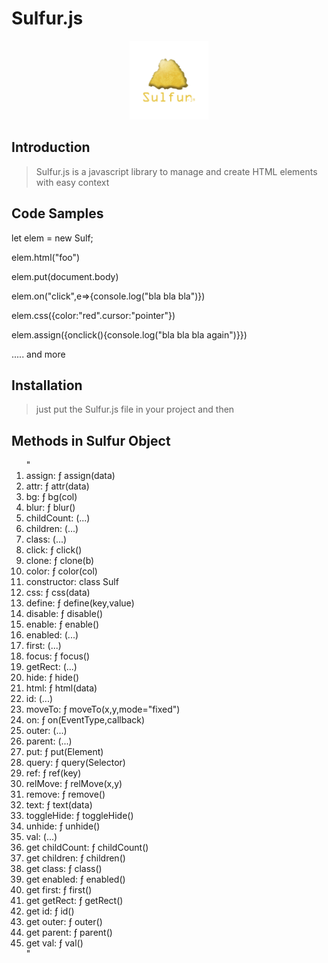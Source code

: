 # Sulfur.js
<div style="text-align:center;wdith:100%">
<img style="align:center" width="25%" height="25%" src="https://github.com/JasimAlrawie/Sulfur.js/blob/main/logo.png"></img>
</div>

## Introduction

> Sulfur.js is a javascript library to manage and create HTML elements with easy context 

## Code Samples

> 
let elem = new Sulf;

elem.html("foo")

elem.put(document.body)

elem.on("click",e=>{console.log("bla bla bla")})

elem.css({color:"red".cursor:"pointer"})

elem.assign({onclick(){console.log("bla bla bla again")}})

..... and more

## Installation

> just put the Sulfur.js file in your project and then
> <script src="Sulfur.js"></script>
> 

## Methods in Sulfur Object 
<ol>
"<li>assign: ƒ assign(data)</li>
<li>attr: ƒ attr(data)</li>
<li>bg: ƒ bg(col)</li>
<li>blur: ƒ blur()</li>
<li>childCount: (...)</li>
<li>children: (...)</li>
<li>class: (...)</li>
<li>click: ƒ click()</li>
<li>clone: ƒ clone(b)</li>
<li>color: ƒ color(col)</li>
<li>constructor: class Sulf</li>
<li>css: ƒ css(data)</li>
<li>define: ƒ define(key,value)</li>
<li>disable: ƒ disable()</li>
<li>enable: ƒ enable()</li>
<li>enabled: (...)</li>
<li>first: (...)</li>
<li>focus: ƒ focus()</li>
<li>getRect: (...)</li>
<li>hide: ƒ hide()</li>
<li>html: ƒ html(data)</li>
<li>id: (...)</li>
<li>moveTo: ƒ moveTo(x,y,mode="fixed")</li>
<li>on: ƒ on(EventType,callback)</li>
<li>outer: (...)</li>
<li>parent: (...)</li>
<li>put: ƒ put(Element)</li>
<li>query: ƒ query(Selector)</li>
<li>ref: ƒ ref(key)</li>
<li>relMove: ƒ relMove(x,y)</li>
<li>remove: ƒ remove()</li>
<li>text: ƒ text(data)</li>
<li>toggleHide: ƒ toggleHide()</li>
<li>unhide: ƒ unhide()</li>
<li>val: (...)</li>
<li>get childCount: ƒ childCount()</li>
<li>get children: ƒ children()</li>
<li>get class: ƒ class()</li>
<li>get enabled: ƒ enabled()</li>
<li>get first: ƒ first()</li>
<li>get getRect: ƒ getRect()</li>
<li>get id: ƒ id()</li>
<li>get outer: ƒ outer()</li>
<li>get parent: ƒ parent()</li>
<li>get val: ƒ val()</li>"
</ol>

